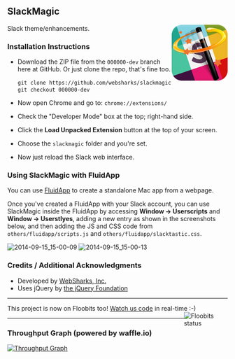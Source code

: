 ## SlackMagic

<img src="images/icon-128.png" width="128" align="right" />

Slack theme/enhancements.

### Installation Instructions

- Download the ZIP file from the `000000-dev` branch here at GitHub.
  Or just clone the repo, that's fine too.

	```
	git clone https://github.com/websharks/slackmagic
	git checkout 000000-dev
	```

- Now open Chrome and go to: `chrome://extensions/`
- Check the "Developer Mode" box at the top; right-hand side.
- Click the **Load Unpacked Extension** button at the top of your screen.
- Choose the `slackmagic` folder and you're set.
- Now just reload the Slack web interface.


### Using SlackMagic with FluidApp

You can use [FluidApp](http://fluidapp.com/) to create a standalone Mac app from a webpage. 

Once you've created a FluidApp with your Slack account, you can use SlackMagic inside the FluidApp by accessing **Window → Userscripts** and **Window → Userstlyes**, adding a new entry as shown in the screenshots below, and then adding the JS and CSS code from `others/fluidapp/scripts.js` and `others/fluidapp/slacktastic.css`.

![2014-09-15_15-00-09](https://cloud.githubusercontent.com/assets/53005/4277070/1f77e30c-3d0b-11e4-816f-3a1d5b3ff8d1.png)
![2014-09-15_15-00-13](https://cloud.githubusercontent.com/assets/53005/4277071/2086da82-3d0b-11e4-9a25-b0f39599add5.png)

### Credits / Additional Acknowledgments

- Developed by [WebSharks, Inc.](http://www.websharks-inc.com/)
- Uses jQuery by [the jQuery Foundation](http://jquery.com/)

---

This project is now on Floobits too! [Watch us code](https://floobits.com/jaswsinc/slackmagic/redirect) in real-time :-) <a href="https://floobits.com/jaswsinc/slackmagic/redirect"><img alt="Floobits status" width="100" height="40" src="https://floobits.com/jaswsinc/slackmagic.png" align="right" /></a>

---

### Throughput Graph (powered by waffle.io)

[![Throughput Graph](https://graphs.waffle.io/websharks/slackmagic/throughput.svg)](https://waffle.io/websharks/slackmagic/metrics)
